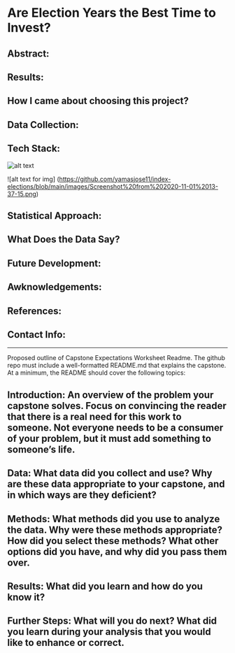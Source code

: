 # Are Election Years the Best Time to Invest?

## Abstract:

## Results:

## How I came about choosing this project?

## Data Collection:

## Tech Stack:
  ![alt text](https://github.com/yamasjose11/index-elections/blob/main/images/Screenshot%20from%202020-11-01%2013-37-15.pngraw=true) 
  
  ![alt text for img] (https://github.com/yamasjose11/index-elections/blob/main/images/Screenshot%20from%202020-11-01%2013-37-15.png)

## Statistical Approach:

## What Does the Data Say?

## Future Development:

## Awknowledgements:

## References:

## Contact Info:

________________________________
Proposed outline of Capstone Expectations Worksheet 
Readme. The github repo must include a well-formatted README.md that explains the capstone. At a minimum, the README should cover the following topics: 

## Introduction: An overview of the problem your capstone solves. Focus on convincing the reader that there is a real need for this work to someone. Not everyone needs to be a consumer of your problem, but it must add something to someone’s life. 

## Data: What data did you collect and use? Why are these data appropriate to your capstone, and in which ways are they deficient? 

## Methods: What methods did you use to analyze the data. Why were these methods appropriate? How did you select these methods? What other options did you have, and why did you pass them over. 

## Results: What did you learn and how do you know it? 

## Further Steps: What will you do next? What did you learn during your analysis that you would like to enhance or correct. 

